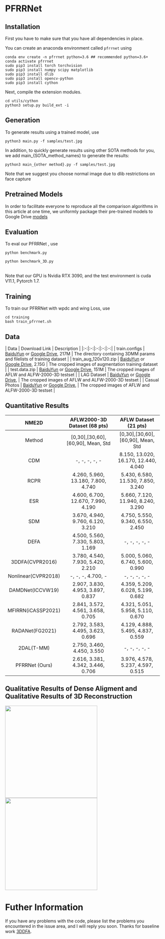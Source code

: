 # PFRRNet

## Installation
First you have to make sure that you have all dependencies in place.

You can create an anaconda environment called `pfrrnet` using
```
conda env create -n pfrrnet python=3.6 ## recommended python=3.6+
conda activate pfrrnet
sudo pip3 install torch torchvision 
sudo pip3 install numpy scipy matplotlib
sudo pip3 install dlib
sudo pip3 install opencv-python
sudo pip3 install cython
```
Next, compile the extension modules.
```
cd utils/cython
python3 setup.py build_ext -i
```

## Generation
To generate results using a trained model, use
```
python3 main.py -f samples/test.jpg 
```
In addition, to quickly generate results using other SOTA methods for you, we add main_{SOTA_method_names} to generate the results:
```
python3 main_{other method}.py -f samples/test.jpg 
```
Note that we suggest you choose normal image due to dlib restrictions on face capture

## Pretrained Models
In order to facilitate everyone to reproduce all the comparison algorithms in this article at one time, we uniformly package their pre-trained models to Google Drive [models](https://drive.google.com/drive/folders/1lyJhEN2WDlicUH2vmOoug6vykacNqfEq?usp=sharing)

## Evaluation
To eval our PFRRNet , use
```
python benchmark.py
```
```
python benchmark_3D.py
```
<br>
Note that our GPU is Nvidia RTX 3090, and the test environment is cuda V11.1, Pytorch 1.7.

## Training
To train our PFRRNet with wpdc and wing Loss, use
```
cd training
bash train_pfrrnet.sh
```

## Data
| Data | Download Link | Description |
|:-:|:-:|:-:|:-:|:-:|
| train.configs | [BaiduYun](https://pan.baidu.com/s/1ozZVs26-xE49sF7nystrKQ) or [Google Drive](https://drive.google.com/open?id=1dzwQNZNMppFVShLYoLEfU3EOj3tCeXOD), 217M | The directory containing 3DMM params and filelists of training dataset |
| train_aug_120x120.zip | [BaiduYun](https://pan.baidu.com/s/19QNGst2E1pRKL7Dtx_L1MA) or [Google Drive](https://drive.google.com/open?id=17LfvBZFAeXt0ACPnVckfdrLTMHUpIQqE), 2.15G | The cropped images of augmentation training dataset |
| test.data.zip | [BaiduYun](https://pan.baidu.com/s/1DTVGCG5k0jjjhOc8GcSLOw) or [Google Drive](https://drive.google.com/file/d/1r_ciJ1M0BSRTwndIBt42GlPFRv6CvvEP/view?usp=sharing), 151M | The cropped images of AFLW and ALFW-2000-3D testset |
| LAG Dataset  | [BaiduYun](https://pan.baidu.com/s/1DTVGCG5k0jjjhOc8GcSLOw) or [Google Drive](https://drive.google.com/file/d/1r_ciJ1M0BSRTwndIBt42GlPFRv6CvvEP/view?usp=sharing), | The cropped images of AFLW and ALFW-2000-3D testset |
| Casual Photos | [BaiduYun](https://pan.baidu.com/s/1DTVGCG5k0jjjhOc8GcSLOw) or [Google Drive](https://drive.google.com/file/d/1r_ciJ1M0BSRTwndIBt42GlPFRv6CvvEP/view?usp=sharing),  | The cropped images of AFLW and ALFW-2000-3D testset |


## Quantitative Results
 NME2D   | AFLW2000-3D Dataset (68 pts)  | AFLW Dataset (21 pts)
:-: | :-: | :-: 
Method |[0,30],[30,60],[60,90], Mean, Std  | [0,30],[30,60],[60,90], Mean, Std
CDM | -, -, -, -, - | 8.150, 13.020, 16.170, 12.440, 4.040 
RCPR | 4.260, 5.960, 13.180, 7.800, 4.740 | 5.430, 6.580, 11.530, 7.850, 3.240
ESR | 4.600, 6.700, 12.670, 7.990, 4.190 | 5.660, 7.120, 11.940, 8.240, 3.290
SDM | 3.670, 4.940, 9.760, 6.120, 3.210 | 4.750, 5.550, 9.340, 6.550, 2.450 
DEFA  | 4.500, 5.560, 7.330, 5.803, 1.169 | -, -, -, -, - 
3DDFA(CVPR2016)  | 3.780, 4.540, 7.930, 5.420, 2.210 | 5.000, 5.060, 6.740, 5.600, 0.990
Nonlinear(CVPR2018)   | -, -, -, 4.700, - | -, -, -, -, -
DAMDNet(ICCVW19)  | 2.907, 3.830, 4.953, 3.897, 0.837 | 4.359, 5.209, 6.028, 5.199, 0.682 
MFIRRN(iCASSP2021)  | 2.841, 3.572, 4.561, 3.658, 0.705 | 4.321, 5.051, 5.958, 5.110, 0.670 
RADANet(FG2021)  |2.792, 3.583, 4.495, 3.623, 0.696 | 4.129, 4.888, 5.495, 4.837, 0.559
2DAL(T-MM) | 2.750, 3.460, 4.450, 3.550| -, -, -, -, -
PFRRNet (Ours)| 2.616, 3.381, 4.342, 3.446, 0.706| 3.976, 4.578, 5.237, 4.597, 0.515

## Qualitative Results of Dense Aligment and Qualitative Results of 3D Reconstruction 
<img src="https://github.com/Ray-tju/PFRRNet/blob/main/display/qs_small.jpg" width="300" height="300"><img src="https://github.com/Ray-tju/PFRRNet/blob/main/display/qs_3d2_samll.jpg" width="300" height="300">

# Futher Information
If you have any problems with the code, please list the problems you encountered in the issue area, and I will reply you soon.
Thanks for baseline work [3DDFA](https://github.com/cleardusk/3DDFA).
